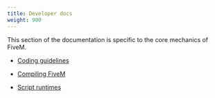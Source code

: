 ```yaml
---
title: Developer docs
weight: 900
---
```


This section of the documentation is specific to the core mechanics of FiveM.

- [Coding guidelines](/docs/developers/coding-guidelines)

- [Compiling FiveM](/docs/developers/compiling-fivem)

- [Script runtimes](/docs/developers/script-runtimes)
